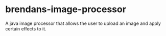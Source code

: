 # brendans-image-processor
A java image processor that allows the user to upload an image and apply certain effects to it.
